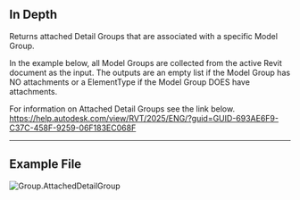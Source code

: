 ## In Depth
Returns attached Detail Groups that are associated with a specific Model Group.

In the example below, all Model Groups are collected from the active Revit document as the input.  The outputs are an empty list if the Model Group has NO attachments or a ElementType if the Model Group DOES have attachments.

For information on Attached Detail Groups see the link below.
https://help.autodesk.com/view/RVT/2025/ENG/?guid=GUID-693AE6F9-C37C-458F-9259-06F183EC068F

___
## Example File

![Group.AttachedDetailGroup](./Revit.Elements.Group.AttachedDetailGroup_img.jpg)
